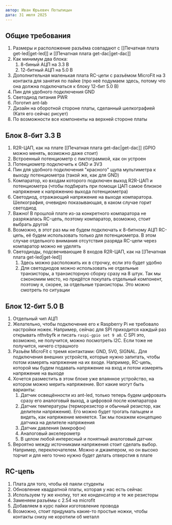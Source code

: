 ```yaml
---
автор: Иван Юрьевич Потылицын
дата: 31 июля 2025
---
```

## Общие требования

1. Размеры и расположение разъёма совпадают с [[Печатная плата get-led|get-led]] и [[Печатная плата get-dac|get-dac]]
2. Как минимум два блока:
	1. 8-биный АЦП на 3.3 В
	2. 12-битный АЦП на 5.0 В
3. Дополнительная маленькая плата RC-цепи с разъёмом MicroFit на 3 контакта для занятия по пайке (про неё подумаем здесь, потому что она должна подключаться к блоку 12-бит 5.0 В)
4. Пин для удобного подключения GND
5. Светодиод питания PWR
6. Логотип ant-lab
7. Дизайн на оборотной стороне платы, сделанный шелкографией (Катя его сейчас рисует)
8. По возможности все компоненты на верхней стороне платы

## Блок 8-бит 3.3 В

1. R2R-ЦАП, как на плате [[Печатная плата get-dac|get-dac]] (GPIO можно менять, возможно даже стоит)
2. Встроенный потенциометр с пиктограммой, как он устроен
3. Потенциометр подключить к GND и 3V3
4. Пин для удобного подключения "красного" щупа мультиметра к выходу потенциометра (такой же, как для GND)
5. Компаратор, ко входам которого подключен выход R2R-ЦАП и потенциометра (чтобы подбирать при помощи ЦАП самое близкое напряжение к напряжению выхода потенциометра)
6. Светодиод, отражающий напряжение на выходе компаратора. Шелкография, очевидно показывающая, в каком случае горит светодиод
7. Важно! В прошлой плате из-за конкретного компаратора не разряжалась RC-цепь, поэтому компаратор, возможно, стоит выбрать другой
8. Возможно, в этот раз мы не будем подключать к 8-битному АЦП RC-цепь, её будем использовать только для потенциометра. В этом случае отдельного внимания отсутствия разряда RC-цепи через компаратор можно не уделять
9. Светодиоды, подсвечивающие 8 входов R2R-ЦАП, как на [[Печатная плата get-led|get-led]]
	1. Здесь можно расположить их в строчку, если это будет удобно
	2. Для светодиодов можно использовать не отдельные транзисторы, а транзисторную сборку сразу на 8 штук. Так мы сэкономим место, но придётся покупать отдельный компонент, поэтому я, скорее, за отдельные транзисторы. Это можно смотреть по ситуации

## Блок 12-бит 5.0 В

1. Отдельный чип АЦП
2. Желательно, чтобы подключение его к Raspberry Pi не требовало настройки ножек. Например, сейчас для SPI приходится каждый раз открывать nthvbyfk и писать `raspi-gpio set 9 a0`. С SPI это, возможно, не получится, можно посмотреть I2C. Если тоже не получится, ничего страшного
3. Разъём MicroFit с тремя контактами: GND, 5V0, SIGNAL. Для подключения внешних устройств, которые нужно запитать, чтобы потом измерять напряжение на их входе. Например, RC-цепь, которой мы будем подавать напряжение на вход и потом измерять напряжение на выходе
4. Хочется разместить в этом блоке уже впаянное устройство, на котором можно мерить напряжение. Вот какие могут быть варианты:
	1. Датчик освещённости из ant-led, только теперь будем цифровать сразу его аналоговый выход, а цифровой после компаратора
	2. Датчик температуры (терморезистор и обычный резистор, как делители напряжения). Его можно будет трогать пальцем и видеть, как напряжение меняется. Так мы покажем концепцию датчика на делителе напряжения
	3. Датчик давления (микрофон)
	4. Аналоговый акселерометр
	5. В целом любой интересный и понятный аналоговый датчик
5. Вероятно между источниками напряжения стоит сделать выбор. Например, переключателем. Можно и джампером, но он высоко торчит и для него точно нужно будет делать отверстия в плате

## RC-цепь

1. Плата для того, чтобы её паяли студенты
2. Обновление квадратной платы, которая у нас есть сейчас
3. Используем ту же кнопку, тот же конденсатор и те же резисторы
4. Заменяем разъёмы с 2.54 на microfit
5. Добавляем в курс пайки изготовление провода
6. Возможно, стоит придумать какие-то простые ножки, чтобы контакты снизу не коротили об металл